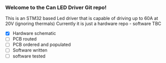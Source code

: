 ### Welcome to the Can LED Driver Git repo!

This is an STM32 based Led driver that is capable of driving up to 60A at 20V (ignoring thermals)
Currently it is just a hardware repo - software TBC


- [x] Hardware schematic
- [ ] PCB routed
- [ ] PCB ordered and populated
- [ ] Software written
- [ ] software tested
